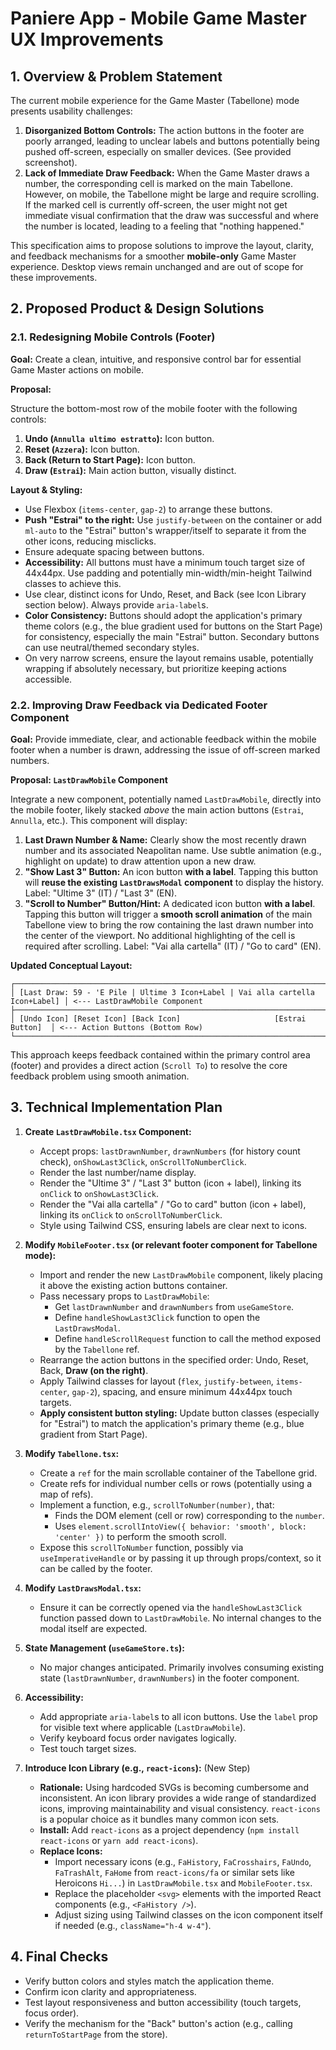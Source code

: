 # Paniere App - Mobile Game Master UX Improvements

## 1. Overview & Problem Statement

The current mobile experience for the Game Master (Tabellone) mode presents usability challenges:

1.  **Disorganized Bottom Controls:** The action buttons in the footer are poorly arranged, leading to unclear labels and buttons potentially being pushed off-screen, especially on smaller devices. (See provided screenshot).
2.  **Lack of Immediate Draw Feedback:** When the Game Master draws a number, the corresponding cell is marked on the main Tabellone. However, on mobile, the Tabellone might be large and require scrolling. If the marked cell is currently off-screen, the user might not get immediate visual confirmation that the draw was successful and where the number is located, leading to a feeling that "nothing happened."

This specification aims to propose solutions to improve the layout, clarity, and feedback mechanisms for a smoother **mobile-only** Game Master experience. Desktop views remain unchanged and are out of scope for these improvements.

## 2. Proposed Product & Design Solutions

### 2.1. Redesigning Mobile Controls (Footer)

**Goal:** Create a clean, intuitive, and responsive control bar for essential Game Master actions on mobile.

**Proposal:**

Structure the bottom-most row of the mobile footer with the following controls:

1.  **Undo (`Annulla ultimo estratto`):** Icon button.
2.  **Reset (`Azzera`):** Icon button.
3.  **Back (Return to Start Page):** Icon button.
4.  **Draw (`Estrai`):** Main action button, visually distinct.

**Layout & Styling:**

- Use Flexbox (`items-center`, `gap-2`) to arrange these buttons.
- **Push "Estrai" to the right:** Use `justify-between` on the container or add `ml-auto` to the "Estrai" button's wrapper/itself to separate it from the other icons, reducing misclicks.
- Ensure adequate spacing between buttons.
- **Accessibility:** All buttons must have a minimum touch target size of 44x44px. Use padding and potentially min-width/min-height Tailwind classes to achieve this.
- Use clear, distinct icons for Undo, Reset, and Back (see Icon Library section below). Always provide `aria-label`s.
- **Color Consistency:** Buttons should adopt the application's primary theme colors (e.g., the blue gradient used for buttons on the Start Page) for consistency, especially the main "Estrai" button. Secondary buttons can use neutral/themed secondary styles.
- On very narrow screens, ensure the layout remains usable, potentially wrapping if absolutely necessary, but prioritize keeping actions accessible.

### 2.2. Improving Draw Feedback via Dedicated Footer Component

**Goal:** Provide immediate, clear, and actionable feedback within the mobile footer when a number is drawn, addressing the issue of off-screen marked numbers.

**Proposal: `LastDrawMobile` Component**

Integrate a new component, potentially named `LastDrawMobile`, directly into the mobile footer, likely stacked _above_ the main action buttons (`Estrai`, `Annulla`, etc.). This component will display:

1.  **Last Drawn Number & Name:** Clearly show the most recently drawn number and its associated Neapolitan name. Use subtle animation (e.g., highlight on update) to draw attention upon a new draw.
2.  **"Show Last 3" Button:** An icon button **with a label**. Tapping this button will **reuse the existing `LastDrawsModal` component** to display the history. Label: "Ultime 3" (IT) / "Last 3" (EN).
3.  **"Scroll to Number" Button/Hint:** A dedicated icon button **with a label**. Tapping this button will trigger a **smooth scroll animation** of the main Tabellone view to bring the row containing the last drawn number into the center of the viewport. No additional highlighting of the cell is required after scrolling. Label: "Vai alla cartella" (IT) / "Go to card" (EN).

**Updated Conceptual Layout:**

```
┌───────────────────────────────────────────────────────────────────────────┐
│ [Last Draw: 59 - 'E Pile | Ultime 3 Icon+Label | Vai alla cartella Icon+Label] │ <--- LastDrawMobile Component
├───────────────────────────────────────────────────────────────────────────┤
│ [Undo Icon] [Reset Icon] [Back Icon]                     [Estrai Button]  │ <--- Action Buttons (Bottom Row)
└───────────────────────────────────────────────────────────────────────────┘
```

This approach keeps feedback contained within the primary control area (footer) and provides a direct action (`Scroll To`) to resolve the core feedback problem using smooth animation.

## 3. Technical Implementation Plan

1.  **Create `LastDrawMobile.tsx` Component:**

    - Accept props: `lastDrawnNumber`, `drawnNumbers` (for history count check), `onShowLast3Click`, `onScrollToNumberClick`.
    - Render the last number/name display.
    - Render the "Ultime 3" / "Last 3" button (icon + label), linking its `onClick` to `onShowLast3Click`.
    - Render the "Vai alla cartella" / "Go to card" button (icon + label), linking its `onClick` to `onScrollToNumberClick`.
    - Style using Tailwind CSS, ensuring labels are clear next to icons.

2.  **Modify `MobileFooter.tsx` (or relevant footer component for Tabellone mode):**

    - Import and render the new `LastDrawMobile` component, likely placing it above the existing action buttons container.
    - Pass necessary props to `LastDrawMobile`:
      - Get `lastDrawnNumber` and `drawnNumbers` from `useGameStore`.
      - Define `handleShowLast3Click` function to open the `LastDrawsModal`.
      - Define `handleScrollRequest` function to call the method exposed by the `Tabellone` ref.
    - Rearrange the action buttons in the specified order: Undo, Reset, Back, **Draw (on the right)**.
    - Apply Tailwind classes for layout (`flex`, `justify-between`, `items-center`, `gap-2`), spacing, and ensure minimum 44x44px touch targets.
    - **Apply consistent button styling:** Update button classes (especially for "Estrai") to match the application's primary theme (e.g., blue gradient from Start Page).

3.  **Modify `Tabellone.tsx`:**

    - Create a `ref` for the main scrollable container of the Tabellone grid.
    - Create refs for individual number cells or rows (potentially using a map of refs).
    - Implement a function, e.g., `scrollToNumber(number)`, that:
      - Finds the DOM element (cell or row) corresponding to the `number`.
      - Uses `element.scrollIntoView({ behavior: 'smooth', block: 'center' })` to perform the smooth scroll.
    - Expose this `scrollToNumber` function, possibly via `useImperativeHandle` or by passing it up through props/context, so it can be called by the footer.

4.  **Modify `LastDrawsModal.tsx`:**

    - Ensure it can be correctly opened via the `handleShowLast3Click` function passed down to `LastDrawMobile`. No internal changes to the modal itself are expected.

5.  **State Management (`useGameStore.ts`):**

    - No major changes anticipated. Primarily involves consuming existing state (`lastDrawnNumber`, `drawnNumbers`) in the footer component.

6.  **Accessibility:**

    - Add appropriate `aria-label`s to all icon buttons. Use the `label` prop for visible text where applicable (`LastDrawMobile`).
    - Verify keyboard focus order navigates logically.
    - Test touch target sizes.

7.  **Introduce Icon Library (e.g., `react-icons`):** (New Step)
    - **Rationale:** Using hardcoded SVGs is becoming cumbersome and inconsistent. An icon library provides a wide range of standardized icons, improving maintainability and visual consistency. `react-icons` is a popular choice as it bundles many common icon sets.
    - **Install:** Add `react-icons` as a project dependency (`npm install react-icons` or `yarn add react-icons`).
    - **Replace Icons:**
      - Import necessary icons (e.g., `FaHistory`, `FaCrosshairs`, `FaUndo`, `FaTrashAlt`, `FaHome` from `react-icons/fa` or similar sets like Heroicons `Hi...`) in `LastDrawMobile.tsx` and `MobileFooter.tsx`.
      - Replace the placeholder `<svg>` elements with the imported React components (e.g., `<FaHistory />`).
      - Adjust sizing using Tailwind classes on the icon component itself if needed (e.g., `className="h-4 w-4"`).

## 4. Final Checks

- Verify button colors and styles match the application theme.
- Confirm icon clarity and appropriateness.
- Test layout responsiveness and button accessibility (touch targets, focus order).
- Verify the mechanism for the "Back" button's action (e.g., calling `returnToStartPage` from the store).
